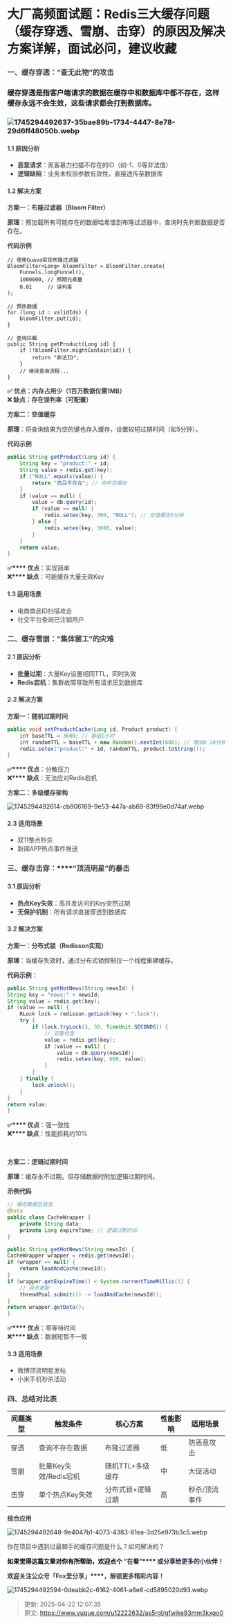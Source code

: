 # 大厂高频面试题：Redis三大缓存问题（缓存穿透、雪崩、击穿）的原因及解决方案详解，面试必问，建议收藏



### **<font style="color:rgb(64, 64, 64);">一、缓存穿透：“查无此物”的攻击</font>**
### 缓存穿透是指客户端请求的数据在缓存中和数据库中都不存在，这样缓存永远不会生效，这些请求都会打到数据库。
### ![1745294492637-35bae89b-1734-4447-8e78-29d6ff48050b.webp](./img/cSoS3Pxb9vljnDUt/1745294492637-35bae89b-1734-4447-8e78-29d6ff48050b-960638.webp)
#### **<font style="color:rgb(64, 64, 64);">1.1 原因分析</font>**
+ **<font style="color:rgb(64, 64, 64);">恶意请求</font>**<font style="color:rgb(64, 64, 64);">：黑客暴力扫描不存在的ID（如-1、0等非法值）</font>
+ **<font style="color:rgb(64, 64, 64);">逻辑缺陷</font>**<font style="color:rgb(64, 64, 64);">：业务未校验参数有效性，直接透传至数据库</font>



#### **<font style="color:rgb(64, 64, 64);">1.2 解决方案</font>**
**<font style="color:rgb(64, 64, 64);">方案一：布隆过滤器（Bloom Filter）</font>**

**<font style="color:rgb(51, 51, 51);">原理</font>**<font style="color:rgb(51, 51, 51);">：预加载所有可能存在的数据哈希值到布隆过滤器中，查询时先判断数据是否存在。</font>

**<font style="color:rgb(64, 64, 64);">代码示例</font>**

```plain
// 使用Guava实现布隆过滤器
BloomFilter<Long> bloomFilter = BloomFilter.create(
    Funnels.longFunnel(), 
    1000000, // 预期元素量
    0.01     // 误判率
);

// 预热数据
for (long id : validIds) {
    bloomFilter.put(id);
}

// 查询拦截
public String getProduct(Long id) {
    if (!bloomFilter.mightContain(id)) {
        return "非法ID"; 
    }
    // 继续查询流程...
}
```

**<font style="color:rgb(64, 64, 64);">✅</font>****<font style="color:rgb(64, 64, 64);"> 优点</font>****<font style="color:rgb(64, 64, 64);">：内存占用少（1百万数据仅需1MB）</font>****<font style="color:rgb(64, 64, 64);">  
</font>****<font style="color:rgb(64, 64, 64);">❌</font>****<font style="color:rgb(64, 64, 64);"> 缺点</font>****<font style="color:rgb(64, 64, 64);">：存在误判率（可配置）</font>**

**<font style="color:rgb(64, 64, 64);"></font>**

**<font style="color:rgb(64, 64, 64);">方案二：空值缓存</font>**

**<font style="color:rgb(51, 51, 51);">原理</font>**<font style="color:rgb(51, 51, 51);">：将查询结果为空的键也存入缓存，设置较短过期时间（如5分钟）。</font>

**<font style="color:rgb(64, 64, 64);">代码示例</font>**

```java
public String getProduct(Long id) {
    String key = "product:" + id;
    String value = redis.get(key);
    if ("NULL".equals(value)) {
        return "商品不存在"; // 命中空缓存
    }
    if (value == null) {
        value = db.query(id);
        if (value == null) {
            redis.setex(key, 300, "NULL"); // 空值缓存5分钟
        } else {
            redis.setex(key, 3600, value);
        }
    }
    return value;
}
```

**<font style="color:rgb(64, 64, 64);">✅</font>****<font style="color:rgb(64, 64, 64);"> 优点</font>**<font style="color:rgb(64, 64, 64);">：实现简单</font><font style="color:rgb(51, 51, 51);">  
</font>**<font style="color:rgb(64, 64, 64);">❌</font>****<font style="color:rgb(64, 64, 64);"> 缺点</font>**<font style="color:rgb(64, 64, 64);">：可能缓存大量无效Key</font>

#### **<font style="color:rgb(64, 64, 64);">1.3 适用场景</font>**
+ <font style="color:rgb(64, 64, 64);">电商商品ID扫描攻击</font>
+ <font style="color:rgb(64, 64, 64);">社交平台查询已注销用户</font>

<font style="color:rgb(64, 64, 64);">  
</font>

### **<font style="color:rgb(64, 64, 64);">二、缓存雪崩：“集体罢工”的灾难</font>**
#### **<font style="color:rgb(64, 64, 64);">2.1 原因分析</font>**
+ **<font style="color:rgb(64, 64, 64);">批量过期</font>**<font style="color:rgb(64, 64, 64);">：大量Key设置相同TTL，同时失效</font>
+ **<font style="color:rgb(64, 64, 64);">Redis宕机</font>**<font style="color:rgb(64, 64, 64);">：集群故障导致所有请求压到数据库</font>

#### **<font style="color:rgb(64, 64, 64);">2.2 解决方案</font>**
**<font style="color:rgb(64, 64, 64);">方案一：随机过期时间</font>**

```java
public void setProductCache(Long id, Product product) {
    int baseTTL = 3600; // 基础1小时
    int randomTTL = baseTTL + new Random().nextInt(600); // 增加0-10分钟随机值
    redis.setex("product:" + id, randomTTL, product.toString());
}
```

**<font style="color:rgb(64, 64, 64);">✅</font>****<font style="color:rgb(64, 64, 64);"> 优点</font>**<font style="color:rgb(64, 64, 64);">：分散压力</font><font style="color:rgb(64, 64, 64);">  
</font>**<font style="color:rgb(64, 64, 64);">❌</font>****<font style="color:rgb(64, 64, 64);"> 缺点</font>**<font style="color:rgb(64, 64, 64);">：无法应对Redis宕机</font>

**<font style="color:rgb(64, 64, 64);"></font>**

**<font style="color:rgb(64, 64, 64);">方案二：多级缓存架构</font>**

![1745294492614-cb906169-9e53-447a-ab69-83f99e0d74af.webp](./img/cSoS3Pxb9vljnDUt/1745294492614-cb906169-9e53-447a-ab69-83f99e0d74af-090025.webp)

#### **<font style="color:rgb(64, 64, 64);">2.3 适用场景</font>**
+ <font style="color:rgb(64, 64, 64);">双11整点秒杀</font>
+ <font style="color:rgb(64, 64, 64);">新闻APP热点事件推送</font>

<font style="color:rgb(64, 64, 64);"></font>

### **<font style="color:rgb(64, 64, 64);">三、缓存击穿：</font>****<font style="color:rgb(64, 64, 64);">“顶流明星”的暴击</font>**
#### **<font style="color:rgb(64, 64, 64);">3.1 原因分析</font>**
+ **<font style="color:rgb(64, 64, 64);">热点Key失效</font>**<font style="color:rgb(64, 64, 64);">：高并发访问的Key突然过期</font>
+ **<font style="color:rgb(64, 64, 64);">无保护机制</font>**<font style="color:rgb(64, 64, 64);">：所有请求直接穿透到数据库</font><font style="color:rgb(51, 51, 51);">  
</font>

#### **<font style="color:rgb(64, 64, 64);">3.2 解决方案</font>**
**<font style="color:rgb(64, 64, 64);">方案一：分布式锁（Redisson实现）</font>**

**<font style="color:rgb(51, 51, 51);">原理</font>**<font style="color:rgb(51, 51, 51);">：当缓存失效时，通过分布式锁控制仅一个线程重建缓存。</font>

**<font style="color:rgb(51, 51, 51);">代码示例</font>**<font style="color:rgb(51, 51, 51);">：</font>

```java
public String getHotNews(String newsId) {
String key = "news:" + newsId;
String value = redis.get(key);
if (value == null) {
    RLock lock = redisson.getLock(key + ":lock");
    try {
        if (lock.tryLock(3, 30, TimeUnit.SECONDS)) {
            // 双重检查
            value = redis.get(key);
            if (value == null) {
                value = db.query(newsId);
                redis.setex(key, 600, value);
            }
        }
    } finally {
        lock.unlock();
    }
}
return value;
}
```

**<font style="color:rgb(64, 64, 64);">✅</font>****<font style="color:rgb(64, 64, 64);"> 优点</font>**<font style="color:rgb(64, 64, 64);">：强一致性</font><font style="color:rgb(64, 64, 64);">  
</font>**<font style="color:rgb(64, 64, 64);">❌</font>****<font style="color:rgb(64, 64, 64);"> 缺点</font>**<font style="color:rgb(64, 64, 64);">：性能损耗约10%</font>

**<font style="color:rgb(64, 64, 64);">  
</font>**

**<font style="color:rgb(64, 64, 64);">方案二：逻辑过期时间</font>**

**<font style="color:rgb(51, 51, 51);">原理</font>**<font style="color:rgb(51, 51, 51);">：缓存永不过期，但存储数据时附加逻辑过期时间。</font>

**<font style="color:rgb(51, 51, 51);">示例代码</font>**

```java
// 缓存数据包装类
@Data
public class CacheWrapper {
    private String data;
    private Long expireTime; // 逻辑过期时间
}

public String getHotNews(String newsId) {
CacheWrapper wrapper = redis.get(newsId);
if (wrapper == null) {
    return loadAndCache(newsId);
}
if (wrapper.getExpireTime() < System.currentTimeMillis()) {
    // 异步更新
    threadPool.submit(() -> loadAndCache(newsId));
}
return wrapper.getData();
}
```

**<font style="color:rgb(64, 64, 64);">✅</font>****<font style="color:rgb(64, 64, 64);"> 优点</font>**<font style="color:rgb(64, 64, 64);">：零等待时间  
</font>**<font style="color:rgb(64, 64, 64);">❌</font>****<font style="color:rgb(64, 64, 64);"> 缺点</font>**<font style="color:rgb(64, 64, 64);">：数据短暂不一致</font>

#### **<font style="color:rgb(64, 64, 64);">3.3 适用场景</font>**
+ <font style="color:rgb(64, 64, 64);">微博顶流明星发帖</font>
+ <font style="color:rgb(64, 64, 64);">小米手机秒杀活动</font>

### **<font style="color:rgb(64, 64, 64);">四、总结对比表</font>**
| **问题类型** | **触发条件** | **核心方案** | **性能影响** | **适用场景** |
| --- | --- | --- | --- | --- |
| <font style="color:rgb(64, 64, 64);">穿透</font> | <font style="color:rgb(64, 64, 64);">查询不存在数据</font> | <font style="color:rgb(64, 64, 64);">布隆过滤器</font> | <font style="color:rgb(64, 64, 64);">低</font> | <font style="color:rgb(64, 64, 64);">防恶意攻击</font> |
| <font style="color:rgb(64, 64, 64);">雪崩</font> | <font style="color:rgb(64, 64, 64);">批量Key失效/Redis宕机</font> | <font style="color:rgb(64, 64, 64);">随机TTL+多级缓存</font> | <font style="color:rgb(64, 64, 64);">中</font> | <font style="color:rgb(64, 64, 64);">大促活动</font> |
| <font style="color:rgb(64, 64, 64);">击穿</font> | <font style="color:rgb(64, 64, 64);">单个热点Key失效</font> | <font style="color:rgb(64, 64, 64);">分布式锁+逻辑过期</font> | <font style="color:rgb(64, 64, 64);">高</font> | <font style="color:rgb(64, 64, 64);">秒杀/顶流事件</font> |


**<font style="color:rgb(64, 64, 64);">综合应用</font>**

![1745294492648-9e4047b1-4073-4383-81ea-3d25e973b3c5.webp](./img/cSoS3Pxb9vljnDUt/1745294492648-9e4047b1-4073-4383-81ea-3d25e973b3c5-163469.webp)

<font style="color:rgb(64, 64, 64);">你在项目中遇到过最棘手的缓存问题是什么？如何解决的？</font>

**<font style="color:rgb(0, 0, 0);">如果觉得这篇文章对你有所帮助</font>****<font style="color:rgb(0, 0, 0);">，欢迎点个 </font>****“在看”****<font style="color:rgba(6, 8, 31, 0.88);"> 或分享给更多的小伙伴！</font>**

**<font style="color:rgba(6, 8, 31, 0.88);">欢迎</font>****<font style="color:rgb(64, 64, 64);">关注公众号</font>****<font style="color:rgb(64, 64, 64);">「Fox爱分享」</font>****<font style="color:rgb(64, 64, 64);">，解锁更多精彩内容！</font>**

![1745294492594-0deabb2c-6162-4061-a6e6-cd5895020d93.webp](./img/cSoS3Pxb9vljnDUt/1745294492594-0deabb2c-6162-4061-a6e6-cd5895020d93-873192.webp)



> 更新: 2025-04-22 12:07:35  
> 原文: <https://www.yuque.com/u12222632/as5rgl/gfwike93mm3kxgo0>
